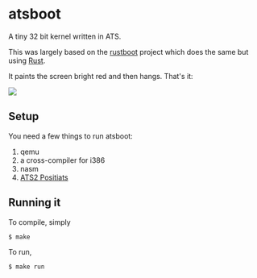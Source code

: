 # atsboot

A tiny 32 bit kernel written in ATS.

This was largely based on the
[rustboot](https://github.com/charliesome/rustboot) project which does
the same but using [Rust](http://www.rust-lang.org/).

It paints the screen bright red and then hangs. That's it:

![](http://i.imgur.com/aglQ890.png)

## Setup

You need a few things to run atsboot:

1. qemu
2. a cross-compiler for i386
3. nasm
4. [ATS2 Positiats](http://www.ats-lang.org/DOWNLOAD/)

## Running it

To compile, simply

```sh
$ make
```

To run,

```sh
$ make run
```
